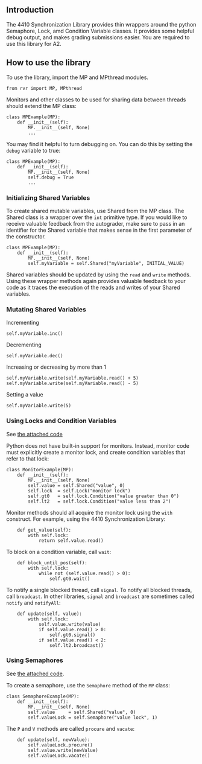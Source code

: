 ## Introduction
The 4410 Synchronization Library provides thin wrappers around the
python Semaphore, Lock, amd Condition Variable classes.  It provides
some helpful debug output, and makes grading submissions easier.  You
are required to use this library for A2.

## How to use the library

To use the library, import the MP and MPthread modules.

    from rvr import MP, MPthread

Monitors and other classes to be used for sharing data between
threads should extend the MP class:

    class MPExample(MP):
		def __init__(self):
			MP.__init__(self, None)
			...

You may find it helpful to turn debugging on.  You can do this by setting the
`debug` variable to true:
    
    class MPExample(MP):
		def __init__(self):
			MP.__init__(self, None)
			self.debug = True
			...

### Initializing Shared Variables
To create shared mutable variables, use Shared from the MP class. The
Shared class is a wrapper over the `int` primitive type. If you would
like to receive valuable feedback from the autograder, make sure to
pass in an identifier for the Shared variable that makes sense in the
first parameter of the constructor.

	class MPExample(MP):
		def __init__(self):
			MP.__init__(self, None)
			self.myVariable = self.Shared("myVariable", INITIAL_VALUE)

Shared variables should be updated by using the `read` and `write`
methods. Using these wrapper methods again provides valuable feedback
to your code as it traces the execution of the reads and writes of
your Shared variables.

### Mutating Shared Variables
Incrementing

    self.myVariable.inc()

Decrementing
    
    self.myVariable.dec()
    
Increasing or decreasing by more than 1

    self.myVariable.write(self.myVariable.read() + 5)
    self.myVariable.write(self.myVariable.read() - 5)
    
Setting a value

    self.myVariable.write(5)
    
### Using Locks and Condition Variables
See [the attached code](rvr-monitor-example.py)

Python does not have built-in support for monitors.  Instead, monitor
code must explicitly create a monitor lock, and create condition
variables that refer to that lock:

	class MonitorExample(MP):
		def __init__(self):
			MP.__init__(self, None)
			self.value = self.Shared("value", 0)
			self.lock  = self.Lock("monitor lock")
			self.gt0   = self.lock.Condition("value greater than 0")
			self.lt2   = self.lock.Condition("value less than 2")


Monitor methods should all acquire the monitor lock using the `with`
construct.  For example, using the 4410 Synchronization Library:

		def get_value(self):
			with self.lock:
				return self.value.read()

To block on a condition variable, call `wait`:

		def block_until_pos(self):
			with self.lock:
				while not (self.value.read() > 0):
					self.gt0.wait()

To notify a single blocked thread, call `signal`.  To notify all
blocked threads, call `broadcast`.  In other libraries, `signal` and
`broadcast` are sometimes called `notify` and `notifyAll`:

		def update(self, value):
			with self.lock:
				self.value.write(value)
				if self.value.read() > 0:
					self.gt0.signal()
				if self.value.read() < 2:
					self.lt2.broadcast()

### Using Semaphores

See [the attached code](rvr-semaphore-example.py).

To create a semaphore, use the `Semaphore` method of the `MP` class:

	class SemaphoreExample(MP):
		def __init__(self):
			MP.__init__(self, None)
			self.value     = self.Shared("value", 0)
			self.valueLock = self.Semaphore("value lock", 1)
			
The `P` and `V` methods are called `procure` and `vacate`:

		def update(self, newValue):
			self.valueLock.procure()
			self.value.write(newValue)
			self.valueLock.vacate()
